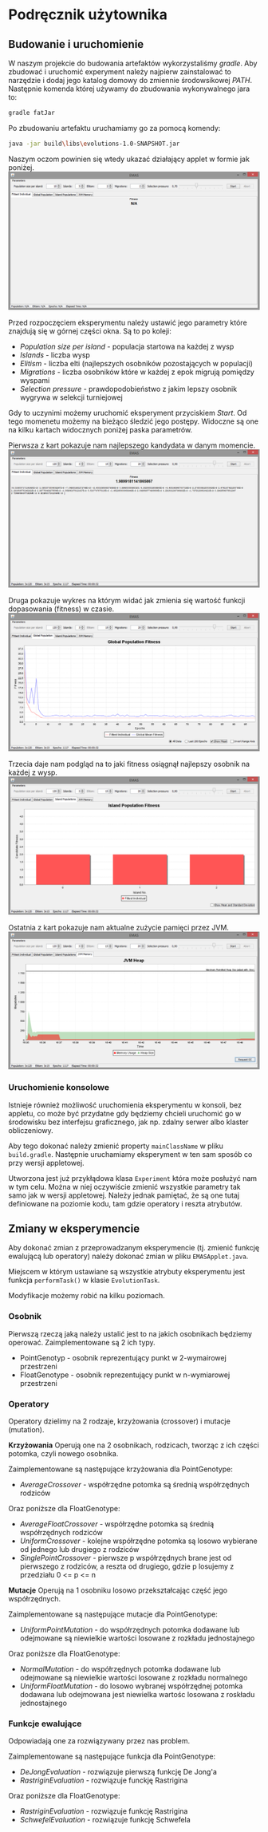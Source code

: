 # Podręcznik użytownika


## Budowanie i uruchomienie

W naszym projekcie do budowania artefaktów wykorzystaliśmy _gradle_.
Aby zbudować i uruchomić experyment należy najpierw zainstalować to narzędzie i dodaj jego katalog domowy do zmiennie
środowsikowej _PATH_. Następnie komenda której używamy do zbudowania wykonywalnego jara to:
```bash
gradle fatJar
```
Po zbudowaniu artefaktu uruchamiamy go za pomocą komendy:
```bash
java -jar build\libs\evolutions-1.0-SNAPSHOT.jar
```

Naszym oczom powinien się wtedy ukazać działający applet w formie jak poniżej.
![EMASApplet](docs/images/EMASApplet.png?raw=true)

Przed rozpoczęciem eksperymentu należy ustawić jego parametry które znajdują się w górnej części okna.
Są to po koleji:
* _Population size per island_ - populacja startowa na każdej z wysp
* _Islands_ - liczba wysp
* _Elitism_ - liczba elti (najlepszych osobników pozostających w populacji)
* _Migrations_ - liczba osobników które w każdej z epok migrują pomiędzy wyspami
* _Selection pressure_ - prawdopodobieństwo z jakim lepszy osobnik wygrywa w selekcji turniejowej

Gdy to uczynimi możemy uruchomić eksperyment przyciskiem _Start_. 
Od tego momenetu możemy na bieżąco śledzić jego postępy. Widoczne są one na kilku kartach widocznych poniżej paska 
parametrów.

Pierwsza z kart pokazuje nam najlepszego kandydata w danym momencie.
![EMASApplet](docs/images/EMASApplet_fittest.png?raw=true)

Druga pokazuje wykres na którym widać jak zmienia się wartość funkcji dopasowania (fitness) w czasie.
![EMASApplet](docs/images/EMASApplet_example.png?raw=true)

Trzecia daje nam podgląd na to jaki fitness osiągnął najlepszy osobnik na każdej z wysp.
![EMASApplet](docs/images/EMASApplet_islands.png?raw=true)

Ostatnia z kart pokazuje nam aktualne zużycie pamięci przez JVM.
![EMASApplet](docs/images/EMASApplet_jvm.png?raw=true)

### Uruchomienie konsolowe

Istnieje również możliwość uruchomienia eksperymentu w konsoli, bez appletu, co może być przydatne gdy będziemy chcieli
uruchomić go w środowisku bez interfejsu graficznego, jak np. zdalny serwer albo klaster obliczeniowy.

Aby tego dokonać należy zmienić property `mainClassName` w pliku `build.gradle`.
Następnie uruchamiamy eksperyment w ten sam sposób co przy wersji appletowej.

Utworzona jest już przykłądowa klasa `Experiment` która może posłużyć nam w tym celu.
Można w niej oczywiście zmienić wszystkie parametry tak samo jak w wersji appletowej.
Należy jednak pamiętać, że są one tutaj definiowane na poziomie kodu, tam gdzie operatory i reszta atrybutów. 


## Zmiany w eksperymencie

Aby dokonać zmian z przeprowadzanym eksperymencie (tj. zmienić funkcję ewalującą lub operatory) należy dokonać zmian w
pliku `EMASApplet.java`.

Miejscem w którym ustawiane są wszystkie atrybuty eksperymentu jest funkcja `performTask()` w klasie `EvolutionTask`.

Modyfikacje możemy robić na kilku poziomach.

### Osobnik
Pierwszą rzeczą jaką należy ustalić jest to na jakich osobnikach będziemy operować. Zaimplementowane są 2 ich typy.
* PointGenotyp - osobnik reprezentujący punkt w 2-wymairowej przestrzeni 
* FloatGenotype - osobnik reprezentujący punkt w n-wymiarowej przestrzeni

### Operatory
Operatory dzielimy na 2 rodzaje, krzyżowania (crossover) i mutacje (mutation).

**Krzyżowania** 
Operują one na 2 osobnikach, rodzicach, tworząc z ich części potomka, czyli nowego osobnika.

Zaimplementowane są następujące krzyżowania dla PointGenotype:
* _AverageCrossover_ - współrzędne potomka są średnią współrzędnych rodziców

Oraz poniższe dla FloatGenotype: 
* _AverageFloatCrossover_ - współrzędne potomka są średnią współrzędnych rodziców
* _UniformCrossover_ - kolejne współrzędne potomka są losowo wybierane od jednego lub drugiego z rodziców
* _SinglePointCrossover_ - pierwsze p współrzędnych brane jest od pierwszego z rodziców, a reszta od drugiego, gdzie p 
losujemy z przedziału 0 <= p <= n

**Mutacje**
Operują na 1 osobniku losowo przekształcając część jego współrzędnych.

Zaimplementowane są następujące mutacje dla PointGenotype:
* _UniformPointMutation_ - do współrzędnych potomka dodawane lub odejmowane są niewielkie wartości losowane z rozkładu 
jednostajnego

Oraz poniższe dla FloatGenotype: 
* _NormalMutation_ -  do współrzędnych potomka dodawane lub odejmowane są niewielkie wartości losowane z rozkładu 
normalnego
* _UniformFloatMutation_ - do losowo wybranej współrzędnej potomka dodawana lub odejmowana jest niewielka wartośc 
losowana z roskładu jednostajnego

### Funkcje ewalujące
Odpowiadają one za rozwiązywany przez nas problem. 

Zaimplementowane są następujące funkcja dla PointGenotype:
* _DeJongEvaluation_ - rozwiązuje pierwszą funkcję De Jong'a
* _RastriginEvaluation_ - rozwiązuje funckję Rastrigina

Oraz poniższe dla FloatGenotype: 
* _RastriginEvaluation_ - rozwiązuje funkcję Rastrigina
* _SchwefelEvaluation_ - rozwiązuje funkcję Schwefela
